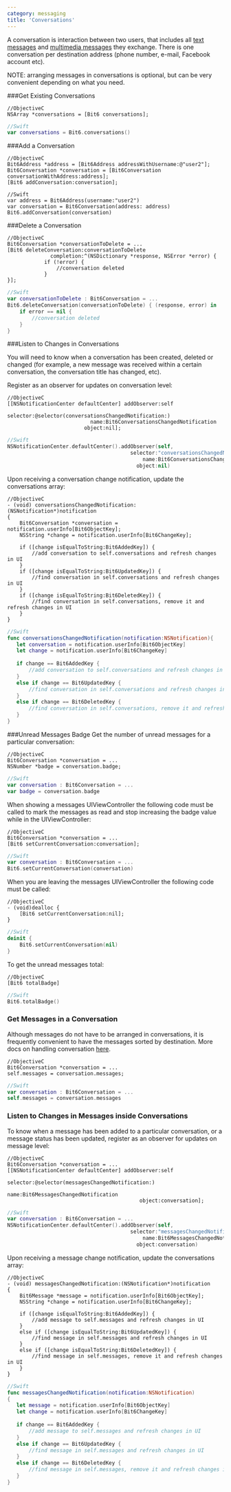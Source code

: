 ```yaml
---
category: messaging
title: 'Conversations'
---
```


A conversation is interaction between two users, that includes all [text messages](#messaging-plain) and [multimedia messages](#multimedia-messaging-photo) they exchange. There is one conversation per destination address (phone number, e-mail, Facebook account etc).

NOTE: arranging messages in conversations is optional, but can be very convenient depending on what you need.

###Get Existing Conversations

```objc
//ObjectiveC
NSArray *conversations = [Bit6 conversations];
```
```swift
//Swift
var conversations = Bit6.conversations()
```

###Add a Conversation

```objc
//ObjectiveC
Bit6Address *address = [Bit6Address addressWithUsername:@"user2"];
Bit6Conversation *conversation = [Bit6Conversation conversationWithAddress:address];
[Bit6 addConversation:conversation];
```
```objc
//Swift
var address = Bit6Address(username:"user2")
var conversation = Bit6Conversation(address: address)
Bit6.addConversation(conversation)
```
###Delete a Conversation

```objc
//ObjectiveC
Bit6Conversation *conversationToDelete = ...
[Bit6 deleteConversation:conversationToDelete 
		      completion:^(NSDictionary *response, NSError *error) {
		    if (!error) {
		        //conversation deleted
		    }
}];
```
```swift
//Swift
var conversationToDelete : Bit6Conversation = ...
Bit6.deleteConversation(conversationToDelete) { (response, error) in
    if error == nil {
        //conversation deleted
    }
}
```

###Listen to Changes in Conversations

You will need to know when a conversation has been created, deleted or changed (for example, a new message was received within a certain conversation, the conversation title has changed, etc). 

Register as an observer for updates on conversation level:

```objc
//ObjectiveC
[[NSNotificationCenter defaultCenter] addObserver:self 
                       selector:@selector(conversationsChangedNotification:)
                           name:Bit6ConversationsChangedNotification
                         object:nil];
```
```swift
//Swift
NSNotificationCenter.defaultCenter().addObserver(self,
										selector:"conversationsChangedNotification:", 
			                                name:Bit6ConversationsChangedNotification, 
			                              object:nil)
```

Upon receiving a conversation change notification, update the conversations array:

```objc
//ObjectiveC
- (void) conversationsChangedNotification:(NSNotification*)notification
{
    Bit6Conversation *conversation = notification.userInfo[Bit6ObjectKey];
    NSString *change = notification.userInfo[Bit6ChangeKey];
    
    if ([change isEqualToString:Bit6AddedKey]) {
        //add conversation to self.conversations and refresh changes in UI
    }
    if ([change isEqualToString:Bit6UpdatedKey]) {
        //find conversation in self.conversations and refresh changes in UI
    }
    if ([change isEqualToString:Bit6DeletedKey]) {
        //find conversation in self.conversations, remove it and refresh changes in UI
    }
} 
```
```swift
//Swift
func conversationsChangedNotification(notification:NSNotification){
   let conversation = notification.userInfo[Bit6ObjectKey]
   let change = notification.userInfo[Bit6ChangeKey]
   
   if change == Bit6AddedKey {
       //add conversation to self.conversations and refresh changes in UI
   }
   else if change == Bit6UpdatedKey {
       //find conversation in self.conversations and refresh changes in UI
   }
   else if change == Bit6DeletedKey {
       //find conversation in self.conversations, remove it and refresh changes in UI
   }
}
```

###Unread Messages Badge
Get the number of unread messages for a particular conversation:

```objc
//ObjectiveC
Bit6Conversation *conversation = ...
NSNumber *badge = conversation.badge;
```
```swift
//Swift
var conversation : Bit6Conversation = ...
var badge = conversation.badge
```

When showing a messages UIViewController the following code must be called to mark the messages as read and stop increasing the badge value while in the UIViewController:

```objc
//ObjectiveC
Bit6Conversation *conversation = ...
[Bit6 setCurrentConversation:conversation];
```
```swift
//Swift
var conversation : Bit6Conversation = ...
Bit6.setCurrentConversation(conversation)
```

When you are leaving the messages UIViewController the following code must be called:

```objc
//ObjectiveC
- (void)dealloc {
    [Bit6 setCurrentConversation:nil];
}
```
```swift
//Swift
deinit {
	Bit6.setCurrentConversation(nil)
}
```

To get the unread messages total:

```objc
//ObjectiveC
[Bit6 totalBadge]
```
```swift
//Swift
Bit6.totalBadge()
```

### Get Messages in a Conversation

Although messages do not have to be arranged in conversations, it is frequently convenient to have the messages sorted by destination. More docs on handling conversation [here](#/messaging-conversations).

```objc
//ObjectiveC
Bit6Conversation *conversation = ...
self.messages = conversation.messages;
```
```swift
//Swift
var conversation : Bit6Conversation = ...
self.messages = conversation.messages
```

### Listen to Changes in Messages inside Conversations

To know when a message has been added to a particular conversation, or a message status has been updated, register as an observer for updates on message level:

```objc
//ObjectiveC
Bit6Conversation *conversation = ...
[[NSNotificationCenter defaultCenter] addObserver:self 
                                         selector:@selector(messagesChangedNotification:) 
                                             name:Bit6MessagesChangedNotification
                                           object:conversation];
```
```swift
//Swift
var conversation : Bit6Conversation = ...
NSNotificationCenter.defaultCenter().addObserver(self,
										selector:"messagesChangedNotification:", 
                                            name:Bit6MessagesChangedNotification,
                                          object:conversation)
```

Upon receiving a message change notification, update the conversations array:

```objc
//ObjectiveC
- (void) messagesChangedNotification:(NSNotification*)notification
{
    Bit6Message *message = notification.userInfo[Bit6ObjectKey];
    NSString *change = notification.userInfo[Bit6ChangeKey];
    
    if ([change isEqualToString:Bit6AddedKey]) {
        //add message to self.messages and refresh changes in UI
    }
    else if ([change isEqualToString:Bit6UpdatedKey]) {
        //find message in self.messages and refresh changes in UI
    }
    else if ([change isEqualToString:Bit6DeletedKey]) {
        //find message in self.messages, remove it and refresh changes in UI
    }
} 
```
```swift
//Swift
func messagesChangedNotification(notification:NSNotification) 
{
   let message = notification.userInfo[Bit6ObjectKey]
   let change = notification.userInfo[Bit6ChangeKey]
   
   if change == Bit6AddedKey {
       //add message to self.messages and refresh changes in UI
   }
   else if change == Bit6UpdatedKey {
       //find message in self.messages and refresh changes in UI
   }
   else if change == Bit6DeletedKey {
       //find message in self.messages, remove it and refresh changes in UI
   }
}
```